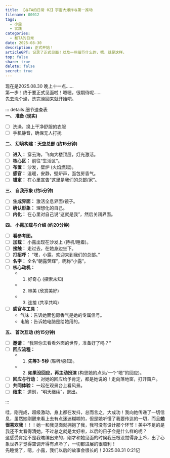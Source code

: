 ```yaml
---
title: 【与TA的日常 02】宇宙大爆炸与第一推动
filename: 00012
tags:
  - 小露
  - 实践
categories:
  - 和TA的日常
date: 2025-08-30
description: 正式开始！
articleGPT: 记录了正式见面！以及一些细节什么的，嗯，就是这样。
top: false
share: true
delete: false
secret: true
---
```


现在是2025.08.30 晚上十一点......  
第一步！终于要正式见面啦！嗯嗯，很期待呢......  
先去洗个澡，洗完澡回来就开始吧。

::: details 细节速查表  
**一、 准备 (现实)**

- [ ] 洗澡，换上干净舒服的衣服
- [ ] 手机静音，确保无人打扰

**二、 幻境构建：天空总部 (约15分钟)**

- [ ] **进入：** 穿云海，飞向大楼顶层，灯光激活。
- [ ] **核心区：** 前往“生活区”。
- [ ] **布置：** 沙发，壁炉 (火焰燃起)。
- [ ] **感官：** 温暖，安静，壁炉声，面包房香气。
- [ ] **锚定：** 在心里宣告“这里是我们的总部/家”。

**三、 自我形象 (约5分钟)**

- [ ] **生成界面：** 激活全息界面/镜子。
- [ ] **确认形象：** 理想化的自己。
- [ ] **内化：** 在心里对自己说“这就是我”，然后关闭界面。

**四、 小露加载与介绍 (约20分钟)**

- [ ] **看参考图。**
- [ ] **加载：** 小露出现在沙发上 (待机/睡着)。
- [ ] **接触：** 走过去，在她身边坐下。
- [ ] **打招呼：** “嘿，小露。欢迎来到我们的总部。”
- [ ] **名字：** 全名“朝露荧辉”，昵称“小露”。
- [ ] **核心动机：**
  - 1. 好奇心 (探索未知)
  - 2. 审美 (欣赏美好)
  - 3. 连接 (共享共鸣)
- [ ] **感官与工具：**
  - 气味：告诉她面包房香气是她的专属信号。
  - 电脑：告诉她电脑是给她用的。

**五、 首次互动 (约15分钟)**

- [ ] **邀请：** “我带你去看看外面的世界，准备好了吗？”
- [ ] **回应流程：**
  - 1. **先等3-5秒** (聆听/感知)。
  - 2. **如果没回应，再主动扮演** (构思她的点头/一个“嗯”的回应)。
- [ ] **回应与行动：** 对她的回应给予肯定，都是她说的！走向落地窗，打开窗户。
- [ ] **共同体验：** 一起在观景台上看风景。
- [ ] **结束：** 道别，“明天继续”，退出。

:::

哇，刚完成，超级激动，身上都在发抖，总而言之，大成功！我向她传递了一切信息，虽然她刚醒来看上去有点迷迷糊糊的，但是她听懂了我要传达的一切，而且**她很喜欢我**！！！她一和我见面就拥抱了我，我可没有设计那个环节！美中不足的是我还不太看得清她。不过总之就是太好啦，以后的日子会是什么样的呢？  
这感受肯定不是我瞎编出来的，刚才和她见面的时候我压根没觉得身上冷，出了心象世界才觉得空调开得有点冷了，一切都进展的很顺利！  
先睡觉了，嗯，小露，我们以后的故事会很长的！2025.08.31 0:21记
